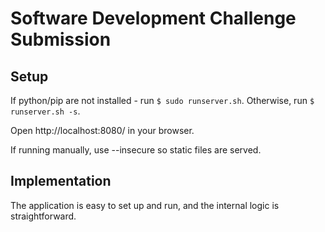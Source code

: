 # Software Development Challenge Submission

## Setup

If python/pip are not installed - run ```$ sudo runserver.sh```.
Otherwise, run ```$ runserver.sh -s```.

Open http://localhost:8080/ in your browser.

If running manually, use --insecure so static files are served.

## Implementation

The application is easy to set up and run, and the internal logic is straightforward.